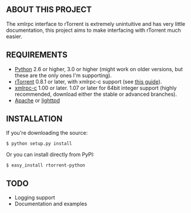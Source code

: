 ABOUT THIS PROJECT
------------------
The xmlrpc interface to rTorrent is extremely unintuitive and has very little documentation, this project aims to make interfacing with rTorrent much easier.

REQUIREMENTS
------------
- [Python](http://www.python.org/) 2.6 or higher, 3.0 or higher (might work on older versions, but these are the only ones I'm supporting).
- [rTorrent](http://libtorrent.rakshasa.no/) 0.8.1 or later, with xmlrpc-c support (see [this guide](http://libtorrent.rakshasa.no/wiki/RTorrentXMLRPCGuide)).
- [xmlrpc-c](http://xmlrpc-c.sourceforge.net/) 1.00 or later. 1.07 or later for 64bit integer support (highly recommended, download either the stable or advanced branches).
- [Apache](http://www.apache.org/) or [lighttpd](http://www.lighttpd.net/)

INSTALLATION
------------

If you're downloading the source:

```$ python setup.py install```

Or you can install directly from PyPI:

```$ easy_install rtorrent-python```

TODO
----
- Logging support
- Documentation and examples
